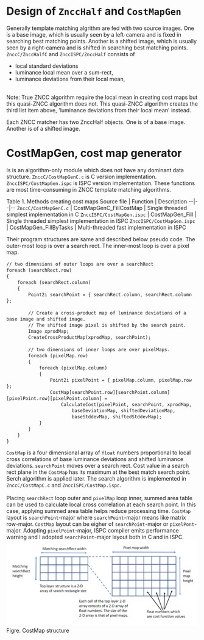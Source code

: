 # Design of `ZnccHalf` and `CostMapGen`
Generally template matching algrithm are fed with two source images.
One is a base image, which is usually seen by a left-camera and is fixed in searching best matching points.
Another is a shifted image, which is usually seen by a right-camera and is shifted in searching best matching points.
`ZnccC/ZnccHalfC` and `ZnccISPC/ZnccHalf` consists of 
* local standard deviations
* luminance local mean over a sum-rect,
* luminance deviations from their local mean,
<br>
Note: True ZNCC algorithm require the local mean in creating cost maps but this quasi-ZNCC algorithm
does not. This quasi-ZNCC algorithm creates the third list item above, 'luminance deviations from their local mean' instead.

Each ZNCC matcher has two ZnccHalf objects. One is of a base image. Another is of a shifted image.

# CostMapGen, cost map generator
Is is an algorithm-only module which does not have any dominant data structure.
`ZnccC/CostMapGenC.c` is C version implementation. `ZnccISPC/CostMapGen.ispc` is ISPC version implementation.
These functions are most time-consuming in ZNCC template matching algorithms.

Table 1. Methods creating cost maps
Source file | Function | Description
--|--|--
`ZnccC/CostMapGenC.c` | CostMapGenC_FillCostMap | Single threaded simplest implementation in C
`ZnccISPC/CostMapGen.ispc` | CostMapGen_Fill | Single threaded simplest implementation in ISPC
`ZnccISPC/CostMapGen.ispc` | CostMapGen_FillByTasks | Multi-threaded fast implementation in ISPC
<br>

Their program structures are same and described below pseudo code. The outer-most loop is over a search rect.
The inner-most loop is over a pixel map.
```
// two dimensions of outer loops are over a searchRect
foreach (searchRect.row)
{
    foreach (searchRect.column)
    {
        Point2i searchPoint = { searchRect.column, searchRect.column };

        // Create a cross-product map of luminance deviations of a base image and shifted image.
        // The shifted image pixel is shifted by the search point.
        Image xprodMap;
        CreateCrossProductMap(xprodMap, searchPoint);
        
        // two dimensions of inner loops are over pixelMaps.
        foreach (pixelMap.row)
        {
            foreach (pixelMap.column)
            {
                Point2i pixelPoint = { pixelMap.column, pixelMap.row };
                CostMap[searchPoint.row][searchPoint.column][pixelPoint.row][pixelPoint.column] =
                    CalculateCost(pixelPoint, searchPoint, xprodMap,
                        baseDeviationMap, shiftedDeviationMap,
                        baseStddevMap, shiftedStddevMap);
            }
        }
    }
}
```
`CostMap` is a four dimensional array of `float` numbers proportional to local cross correlations
of base luminance deviations and shifted luminance deviations. `searchPoint` moves over a search rect.
Cost value in a search rect plane in the `CostMap` has its maximum at the best match search point.
Serch algorithm is applied later. The search algorithm is implemented in `ZnccC/CostMapC.c` and
`ZnccISPC/CostMap.ispc`.  
<br>
Placing `searchRect` loop outer and `pixelMap` loop inner, summed area table can be used to calculate
local cross correlation at each search point. In this case, applying summed area table helps reduce processing time.
`CostMap` layout is `searchPoint`-major where `searchPoint`-major means like matrix row-major.
`CostMap` layout can be eigher of `searchPoint`-major or `pixelPont`-major.
Adopting `pixelPoint`-major, ISPC compiler emits performance warning and I adopted
`searchPoint`-major layout both in C and in ISPC.
<br>
![CostMapImage](Images/CostMap-Structure.jpg)  
Figre. CostMap structure  
<br>
